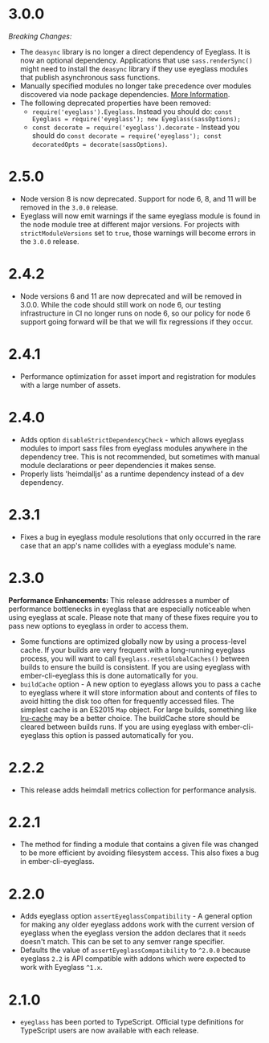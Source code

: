 # 3.0.0

*Breaking Changes:*

* The `deasync` library is no longer a direct dependency of Eyeglass. It is now
  an optional dependency. Applications that use `sass.renderSync()` might need
  to install the `deasync` library if they use eyeglass modules that publish
  asynchronous sass functions.
* Manually specified modules no longer take precedence over modules discovered
  via node package dependencies. [More Information](https://github.com/linkedin/eyeglass/commit/9d9500abd90414ea9bec7c60465f2bdd42e496ef).
* The following deprecated properties have been removed:
  * `require('eyeglass').Eyeglass`. Instead you should do: `const Eyeglass = require('eyeglass'); new Eyeglass(sassOptions);`
  * `const decorate = require('eyeglass').decorate` - Instead you should do `const decorate = require('eyeglass'); const decoratedOpts = decorate(sassOptions)`.

# 2.5.0

* Node version 8 is now deprecated. Support for node 6, 8, and 11 will be
  removed in the `3.0.0` release.
* Eyeglass will now emit warnings if the same eyeglass module is found in the
  node module tree at different major versions. For projects with
  `strictModuleVersions` set to `true`, those warnings will become errors in the
  `3.0.0` release.

# 2.4.2

* Node versions 6 and 11 are now deprecated and will be removed in
  3.0.0. While the code should still work on node 6, our testing
  infrastructure in CI no longer runs on node 6, so our policy for node
  6 support going forward will be that we will fix regressions if they
  occur.

# 2.4.1

* Performance optimization for asset import and registration for modules with a
  large number of assets.

# 2.4.0

* Adds option `disableStrictDependencyCheck` - which allows eyeglass modules to
  import sass files from eyeglass modules anywhere in the dependency tree. This
  is not recommended, but sometimes with manual module declarations or peer
  dependencies it makes sense.
* Properly lists 'heimdalljs' as a runtime dependency instead of a
  dev dependency.

# 2.3.1

* Fixes a bug in eyeglass module resolutions that only occurred in the rare
  case that an app's name collides with a eyeglass module's name.

# 2.3.0

**Performance Enhancements:** This release addresses a number of performance
bottlenecks in eyeglass that are especially noticeable when using eyeglass at
scale. Please note that many of these fixes require you to pass new options
to eyeglass in order to access them.

* Some functions are optimized globally now by using a process-level cache.
  If your builds are very frequent with a long-running eyeglass process, you
  will want to call `Eyeglass.resetGlobalCaches()` between builds to ensure
  the build is consistent. If you are using eyeglass with ember-cli-eyeglass
  this is done automatically for you.
* `buildCache` option - A new option to eyeglass allows you to pass a cache
  to eyeglass where it will store information about and contents of files to
  avoid hitting the disk too often for frequently accessed files. The simplest
  cache is an ES2015 `Map` object. For large builds, something like
  [lru-cache](https://github.com/isaacs/node-lru-cache) may be a better choice.
  The buildCache store should be cleared between builds runs. If you are
  using eyeglass with ember-cli-eyeglass this option is passed automatically
  for you.

# 2.2.2

* This release adds heimdall metrics collection for performance analysis.

# 2.2.1

* The method for finding a module that contains a given file was changed to be more efficient by avoiding filesystem access. This also fixes a bug in ember-cli-eyeglass.

# 2.2.0
* Adds eyeglass option `assertEyeglassCompatibility` - A general option
  for making any older eyeglass addons work with the current version of
  eyeglass when the eyeglass version the addon declares that it `needs`
  doesn't match. This can be set to any semver range specifier.
* Defaults the value of `assertEyeglassCompatibility` to `^2.0.0` because
  eyeglass `2.2` is API compatible with addons which were expected to work
  with Eyeglass `^1.x`.

# 2.1.0
* `eyeglass` has been ported to TypeScript. Official type definitions for TypeScript users are now available with each release.
